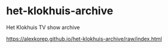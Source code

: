 # het-klokhuis-archive
Het Klokhuis TV show archive

https://alexkorep.github.io/het-klokhuis-archive/raw/index.html
